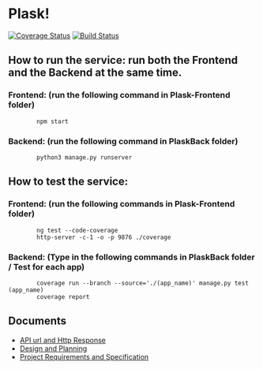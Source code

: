 # Plask!

[![Coverage Status](https://coveralls.io/repos/github/swsnu/swpp17-team6/badge.svg)](https://coveralls.io/github/swsnu/swpp17-team6)
[![Build Status](https://travis-ci.org/swsnu/swpp17-team6.svg?branch=master)](https://travis-ci.org/swsnu/swpp17-team6)

## How to run the service: run both the Frontend and the Backend at the same time.
### Frontend: (run the following command in Plask-Frontend folder)
            npm start
### Backend: (run the following command in PlaskBack folder)
            python3 manage.py runserver

## How to test the service:
### Frontend: (run the following commands in Plask-Frontend folder)
            ng test --code-coverage
            http-server -c-1 -o -p 9876 ./coverage
### Backend: (Type in the following commands in PlaskBack folder / Test for each app)
            coverage run --branch --source='./(app_name)' manage.py test (app_name)
            coverage report

## Documents
* [API url and Http Response](https://github.com/swsnu/swpp17-team6/wiki/API-url-and-HTTP-Response)
* [Design and Planning](https://github.com/swsnu/swpp17-team6/wiki/Design-and-Planning)
* [Project Requirements and Specification](https://github.com/swsnu/swpp17-team6/wiki/Project-Requirements-and-Specification)
